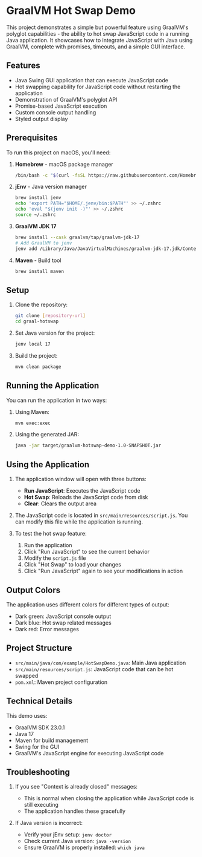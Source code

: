 # GraalVM Hot Swap Demo

This project demonstrates a simple but powerful feature using GraalVM's polyglot capabilities - the ability to hot swap JavaScript code in a running Java application. It showcases how to integrate JavaScript with Java using GraalVM, complete with promises, timeouts, and a simple GUI interface.

## Features

- Java Swing GUI application that can execute JavaScript code
- Hot swapping capability for JavaScript code without restarting the application
- Demonstration of GraalVM's polyglot API
- Promise-based JavaScript execution
- Custom console output handling
- Styled output display

## Prerequisites

To run this project on macOS, you'll need:

1. **Homebrew** - macOS package manager
   ```bash
   /bin/bash -c "$(curl -fsSL https://raw.githubusercontent.com/Homebrew/install/HEAD/install.sh)"
   ```

2. **jEnv** - Java version manager
   ```bash
   brew install jenv
   echo 'export PATH="$HOME/.jenv/bin:$PATH"' >> ~/.zshrc
   echo 'eval "$(jenv init -)"' >> ~/.zshrc
   source ~/.zshrc
   ```

3. **GraalVM JDK 17**
   ```bash
   brew install --cask graalvm/tap/graalvm-jdk-17
   # Add GraalVM to jenv
   jenv add /Library/Java/JavaVirtualMachines/graalvm-jdk-17.jdk/Contents/Home
   ```

4. **Maven** - Build tool
   ```bash
   brew install maven
   ```

## Setup

1. Clone the repository:
   ```bash
   git clone [repository-url]
   cd graal-hotswap
   ```

2. Set Java version for the project:
   ```bash
   jenv local 17
   ```

3. Build the project:
   ```bash
   mvn clean package
   ```

## Running the Application

You can run the application in two ways:

1. Using Maven:
   ```bash
   mvn exec:exec
   ```

2. Using the generated JAR:
   ```bash
   java -jar target/graalvm-hotswap-demo-1.0-SNAPSHOT.jar
   ```

## Using the Application

1. The application window will open with three buttons:
   - **Run JavaScript**: Executes the JavaScript code
   - **Hot Swap**: Reloads the JavaScript code from disk
   - **Clear**: Clears the output area

2. The JavaScript code is located in `src/main/resources/script.js`. You can modify this file while the application is running.

3. To test the hot swap feature:
   1. Run the application
   2. Click "Run JavaScript" to see the current behavior
   3. Modify the `script.js` file
   4. Click "Hot Swap" to load your changes
   5. Click "Run JavaScript" again to see your modifications in action

## Output Colors

The application uses different colors for different types of output:
- Dark green: JavaScript console output
- Dark blue: Hot swap related messages
- Dark red: Error messages

## Project Structure

- `src/main/java/com/example/HotSwapDemo.java`: Main Java application
- `src/main/resources/script.js`: JavaScript code that can be hot swapped
- `pom.xml`: Maven project configuration

## Technical Details

This demo uses:
- GraalVM SDK 23.0.1
- Java 17
- Maven for build management
- Swing for the GUI
- GraalVM's JavaScript engine for executing JavaScript code

## Troubleshooting

1. If you see "Context is already closed" messages:
   - This is normal when closing the application while JavaScript code is still executing
   - The application handles these gracefully

2. If Java version is incorrect:
   - Verify your jEnv setup: `jenv doctor`
   - Check current Java version: `java -version`
   - Ensure GraalVM is properly installed: `which java` 